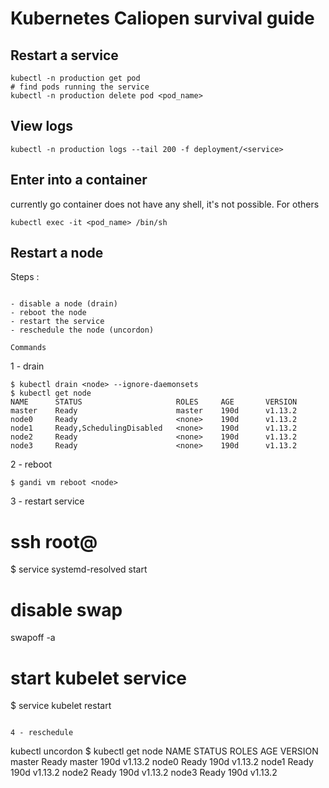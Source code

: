 Kubernetes Caliopen survival guide
==================================


Restart a service
-----------------

```
kubectl -n production get pod
# find pods running the service
kubectl -n production delete pod <pod_name>
```

View logs
---------

```
kubectl -n production logs --tail 200 -f deployment/<service>
```

Enter into a container
----------------------

currently go container does not have any shell, it's not possible. For others

```
kubectl exec -it <pod_name> /bin/sh
```

Restart a node
--------------

Steps :
~~~~~~~

- disable a node (drain)
- reboot the node
- restart the service
- reschedule the node (uncordon)

Commands
~~~~~~~~

1 - drain

```
$ kubectl drain <node> --ignore-daemonsets
$ kubectl get node
NAME      STATUS                     ROLES     AGE       VERSION
master    Ready                      master    190d      v1.13.2
node0     Ready                      <none>    190d      v1.13.2
node1     Ready,SchedulingDisabled   <none>    190d      v1.13.2
node2     Ready                      <none>    190d      v1.13.2
node3     Ready                      <none>    190d      v1.13.2

```

2 - reboot 
```
$ gandi vm reboot <node>
```

3 - restart service
# ssh root@<node>
$ service systemd-resolved start

# disable swap
swapoff -a
# start kubelet service
$ service kubelet restart
```

4 - reschedule

```
kubectl uncordon <node>
$ kubectl get node
NAME      STATUS    ROLES     AGE       VERSION
master    Ready     master    190d      v1.13.2
node0     Ready     <none>    190d      v1.13.2
node1     Ready     <none>    190d      v1.13.2
node2     Ready     <none>    190d      v1.13.2
node3     Ready     <none>    190d      v1.13.2

```
